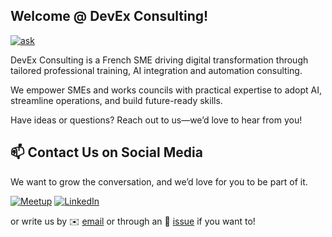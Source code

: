 ##  Welcome @ DevEx Consulting!

[![ask](https://img.shields.io/badge/Ask%20us-anything-1abc9c.svg)](https://github.com/devex-consulting/hello/issues/)

DevEx Consulting is a French SME driving digital transformation through tailored professional training, AI integration and automation consulting. 

We empower SMEs and works councils with practical expertise to adopt AI, streamline operations, and build future-ready skills.

Have ideas or questions? Reach out to us—we’d love to hear from you!

## 📫 Contact Us on Social Media

We want to grow the conversation, and we’d love for you to be part of it.

<!-- https://dev.to/envoy_/150-badges-for-github-pnk -->

[![Meetup](https://img.shields.io/badge/Meetup-FF1154?style=for-the-badge&logo=meetup&logoColor=white)][mt]
[![LinkedIn](https://img.shields.io/badge/LinkedIn-0077B5?style=for-the-badge&logo=linkedin&logoColor=white)][lk]
<!--[![Welcome to the Jungle](https://img.shields.io/badge/Welcome%20to%20the%20Jungle-FFCD00?style=for-the-badge&logo=welcometothejungle&logoColor=black)][wj]
[![Youtube](https://img.shields.io/badge/YouTube-FF0000?style=for-the-badge&logo=youtube&logoColor=white)][yt]
[![X](https://img.shields.io/badge/Twitter-1DA1F2?style=for-the-badge&logo=twitter&logoColor=white)][tw]
[![Glassdoor](https://img.shields.io/badge/Glassdoor-0CAA41?style=for-the-badge&logo=glassdoor&logoColor=white)][gd]  -->
or write us by ✉️ [email](mailto:hello@devex-consulting.com) or through an 💬 [issue](https://github.com/devex-consulting/hello/issues/) if you want to!

[mt]: https://www.meetup.com/developer-experience-paris/
[lk]: https://www.linkedin.com/company/devex-consulting

<!--[wj]: https://www.welcometothejungle.com/
[tw]: https://x.com
[yt]: https://www.youtube.com/
[gd]: https://www.glassdoor.com/
-->
